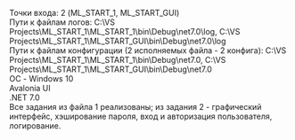 Точки входа: 2 (ML_START_1, ML_START_GUI)  
Пути к файлам логов: C:\VS Projects\ML_START_1\ML_START_1\bin\Debug\net7.0\log, C:\VS Projects\ML_START_1\ML_START_GUI\bin\Debug\net7.0\log  
Пути к файлам конфигурации (2 исполняемых файла - 2 конфига): C:\VS Projects\ML_START_1\ML_START_1\bin\Debug\net7.0, C:\VS Projects\ML_START_1\ML_START_GUI\bin\Debug\net7.0  
ОС - Windows 10  
Avalonia UI  
.NET 7.0  
Все задания из файла 1 реализованы; из задания 2 - графический интерфейс, хэширование пароля, вход и авторизация пользователя, логирование.
